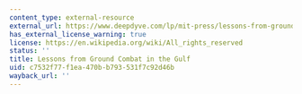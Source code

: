 ```yaml
---
content_type: external-resource
external_url: https://www.deepdyve.com/lp/mit-press/lessons-from-ground-combat-in-the-gulf-the-impact-of-training-and-jcOYw00V3P
has_external_license_warning: true
license: https://en.wikipedia.org/wiki/All_rights_reserved
status: ''
title: Lessons from Ground Combat in the Gulf
uid: c7532f77-f1ea-470b-b793-531f7c92d46b
wayback_url: ''
---
```

